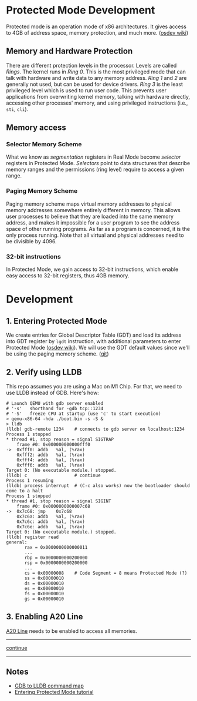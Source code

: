 # Protected Mode Development

Protected mode is an operation mode of x86 architectures. It gives access to 4GB of address space, memory protection, and much more. ([osdev wiki](https://wiki.osdev.org/Protected_mode))

## Memory and Hardware Protection

There are different protection levels in the processor. Levels are called _Rings_. The kernel runs in _Ring 0_. This is the most privileged mode that can talk with hardware and write data to any memory address. _Ring 1_ and _2_ are generally not used, but can be used for device drivers. _Ring 3_ is the least privileged level which is used to run user code. This prevents user applications from overwriting kernel memory, talking with hardware directly, accessing other processes' memory, and using privileged instructions (i.e., `sti`, `cli`).

## Memory access

### Selector Memory Scheme

What we know as _segmentation_ registers in Real Mode become _selector_ registers in Protected Mode. _Selectors_ point to data structures that describe memory ranges and the permissions (ring level) require to access a given range.

### Paging Memory Scheme

Paging memory scheme maps virtual memory addresses to physical memory addresses somewhere entirely different in memory. This allows user processes to believe that they are loaded into the same memory address, and makes it impossible for a user program to see the address space of other running programs. As far as a program is concerned, it is the only process running. Note that all virtual and physical addresses need to be divisible by 4096.

### 32-bit instructions

In Protected Mode, we gain access to 32-bit instructions, which enable easy access to 32-bit registers, thus 4GB memory.

# Development

## 1. Entering Protected Mode

We create entries for Global Descriptor Table (GDT) and load its address into GDT register by `lgdt` instruction, with additional parameters to enter Protected Mode ([osdev wiki](https://wiki.osdev.org/GDT)). We will use the GDT default values since we'll be using the paging memory scheme. ([git](https://github.com/taikiy/kernel/commit/82f6dae884e016ec3045f76bd52ebc4f91b886aa))

## 2. Verify using LLDB

This repo assumes you are using a Mac on M1 Chip. For that, we need to use LLDB instead of GDB. Here's how:

```
# Launch QEMU with gdb server enabled
# '-s'   shorthand for -gdb tcp::1234
# '-S'   freeze CPU at startup (use 'c' to start execution)
> qemu-x86-64 -hda ./boot.bin -s -S &
> lldb
(lldb) gdb-remote 1234    # connects to gdb server on localhost:1234
Process 1 stopped
* thread #1, stop reason = signal SIGTRAP
    frame #0: 0x000000000000fff0
->  0xfff0: addb   %al, (%rax)
    0xfff2: addb   %al, (%rax)
    0xfff4: addb   %al, (%rax)
    0xfff6: addb   %al, (%rax)
Target 0: (No executable module.) stopped.
(lldb) c                  # continue
Process 1 resuming
(lldb) process interrupt  # (C-c also works) now the bootloader should come to a halt
Process 1 stopped
* thread #1, stop reason = signal SIGINT
    frame #0: 0x0000000000007c68
->  0x7c68: jmp    0x7c68
    0x7c6a: addb   %al, (%rax)
    0x7c6c: addb   %al, (%rax)
    0x7c6e: addb   %al, (%rax)
Target 0: (No executable module.) stopped.
(lldb) register read
general:
       rax = 0x0000000000000011
       ...
       rbp = 0x0000000000200000
       rsp = 0x0000000000200000
       ...
       cs = 0x00000008    # Code Segment = 8 means Protected Mode (?)
       ss = 0x00000010
       ds = 0x00000010
       es = 0x00000010
       fs = 0x00000010
       gs = 0x00000010
```

## 3. Enabling A20 Line

[A20 Line](https://wiki.osdev.org/A20_Line) needs to be enabled to access all memories.

---

[continue](./protected_mode_development_2.md)

---

## Notes

- [GDB to LLDB command map](https://lldb.llvm.org/use/map.html#examining-thread-state)
- [Entering Protected Mode tutorial](http://www.osdever.net/tutorials/view/the-world-of-protected-mode)
